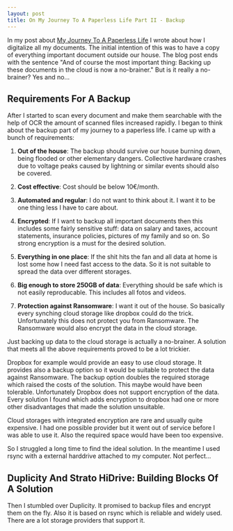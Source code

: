 ```yaml
---
layout: post
title: On My Journey To A Paperless Life Part II - Backup
---
```

In my post about [My Journey To A Paperless Life](https://bmehner.github.io/on-my-journey-to-a-paperless-life/) I wrote about how I digitalize all my documents. The initial intention of this was to have a copy of everything important document outside our house. The blog post ends with the sentence "And of course the most important thing: Backing up these documents in the cloud is now a no-brainer." But is it really a no-brainer? Yes and no...

## Requirements For A Backup

After I started to scan every document and make them searchable with the help of OCR the amount of scanned files increased rapidly. I began to think about the backup part of my journey to a paperless life. I came up with a bunch of requirements:

1. **Out of the house**: The backup should survive our house burning down, being flooded or other elementary dangers. Collective hardware crashes due to voltage peaks caused by lightning or similar events should also be covered.

1. **Cost effective**: Cost should be below 10€/month.

1. **Automated and regular**: I do not want to think about it. I want it to be one thing less I have to care about.

1. **Encrypted**: If I want to backup all important documents then this includes some fairly sensitive stuff: data on salary and taxes, account statements, insurance policies, pictures of my family and so on. So strong encryption is a must for the desired solution.

1. **Everything in one place**: If the shit hits the fan and all data at home is lost some how I need fast access to the data. So it is not suitable to spread the data over different storages.

1. **Big enough to store 250GB of data**: Everything should be safe which is not easily reproducable. This includes all fotos and videos.

1. **Protection against Ransomware**: I want it out of the house. So basically every synching cloud storage like dropbox could do the trick. Unfortunately this does not protect you from Ransomware. The Ransomware would also encrypt the data in the cloud storage.

Just backing up data to the cloud storage is actually a no-brainer. A solution that meets all the above requirements proved to be a lot trickier.

Dropbox for example would provide an easy to use cloud storage. It provides also a backup option so it would be suitable to protect the data against Ransomware. The backup option doubles the required storage which raised the costs of the solution. This maybe would have been tolerable. Unfortunately Dropbox does not support encryption of the data. Every solution I found which adds encryption to dropbox had one or more other disadvantages that made the solution unsuitable. 

Cloud storages with integrated encryption are rare and usually quite expensive. I had one possible provider but it went out of service before I was able to use it. Also the required space would have been too expensive.

So I struggled a long time to find the ideal solution. In the meantime I used rsync with a external harddrive attached to my computer. Not perfect...

## Duplicity And Strato HiDrive: Building Blocks Of A Solution

Then I stumbled over Duplicity. It promised to backup files and encrypt them on the fly. Also it is based on rsync which is reliable and widely used. There are a lot storage providers that support it. 



